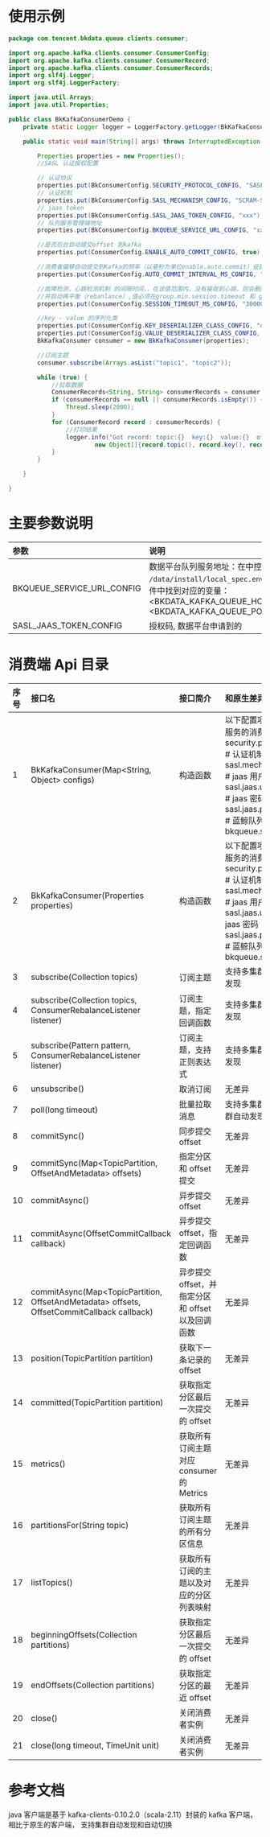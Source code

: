 # 使用示例

```java
package com.tencent.bkdata.queue.clients.consumer;

import org.apache.kafka.clients.consumer.ConsumerConfig;
import org.apache.kafka.clients.consumer.ConsumerRecord;
import org.apache.kafka.clients.consumer.ConsumerRecords;
import org.slf4j.Logger;
import org.slf4j.LoggerFactory;

import java.util.Arrays;
import java.util.Properties;

public class BkKafkaConsumerDemo {
    private static Logger logger = LoggerFactory.getLogger(BkKafkaConsumerDemo05.class);

    public static void main(String[] args) throws InterruptedException {

        Properties properties = new Properties();
        //SASL 认证授权配置

        // 认证协议
        properties.put(BkConsumerConfig.SECURITY_PROTOCOL_CONFIG, "SASL_PLAINTEXT");
        // 认证机制
        properties.put(BkConsumerConfig.SASL_MECHANISM_CONFIG, "SCRAM-SHA-512");
        // jaas token
        properties.put(BkConsumerConfig.SASL_JAAS_TOKEN_CONFIG, "xxx");
        // 队列服务管理端地址
        properties.put(BkConsumerConfig.BKQUEUE_SERVICE_URL_CONFIG, "xx.xx.xx.xx");

        //是否后台自动提交offset 到kafka
        properties.put(ConsumerConfig.ENABLE_AUTO_COMMIT_CONFIG, true);

        //消费者偏移自动提交到Kafka的频率（以毫秒为单位enable.auto.commit）设置为true
        properties.put(ConsumerConfig.AUTO_COMMIT_INTERVAL_MS_CONFIG, "1000");

        //故障检测，心跳检测机制 的间隔时间，，在该值范围内，没有接收到心跳，则会删除该消费者
        //并启动再平衡（rebanlance）,值必须在group.min.session.timeout 和 group.max.session.timeout.ms之间
        properties.put(ConsumerConfig.SESSION_TIMEOUT_MS_CONFIG, "30000");

        //key - value 的序列化类
        properties.put(ConsumerConfig.KEY_DESERIALIZER_CLASS_CONFIG, "org.apache.kafka.common.serialization.StringDeserializer");
        properties.put(ConsumerConfig.VALUE_DESERIALIZER_CLASS_CONFIG, "org.apache.kafka.common.serialization.StringDeserializer");
        BkKafkaConsumer consumer = new BkKafkaConsumer(properties);

        //订阅主题
        consumer.subscribe(Arrays.asList("topic1", "topic2"));

        while (true) {
            //拉取数据
            ConsumerRecords<String, String> consumerRecords = consumer.poll(1000);
            if (consumerRecords == null || consumerRecords.isEmpty()) {
                Thread.sleep(2000);
            }
            for (ConsumerRecord record : consumerRecords) {
                //打印结果
                logger.info("Got record: topic:{}  key:{}  value:{}  offset:{}  partition:{} \n",
                        new Object[]{record.topic(), record.key(), record.value(), record.offset(), record.partition()});
            }
        }

    }

}

```

# 主要参数说明

| 参数 | 说明 |
| :--- | :--- |
| BKQUEUE\_SERVICE\_URL\_CONFIG | 数据平台队列服务地址：在中控机的 `/data/install/local_spec.env` 文件中找到对应的变量： \<BKDATA_KAFKA_QUEUE_HOST>:\<BKDATA_KAFKA_QUEUE_PORT> |
| SASL\_JAAS\_TOKEN\_CONFIG | 授权码, 数据平台申请到的 |

# 消费端 Api 目录

| 序号| 接口名                                                       | 接口简介                                       | 和原生差异性                                                 |
| :--- | :--- |:--- |:--- |
| 1    | BkKafkaConsumer(Map<String, Object> configs)                 | 构造函数                                       | 以下配置项必须正确配置才能使用队列服务的消费端 api 消费数据# 认证协议<br/>security.protocol=SASL_PLAINTEXT<br/># 认证机制<br/>sasl.mechanism=SCRAM-SHA-512<br/># jaas 用户名<br/>sasl.jaas.user=xxx<br/># jaas 密码<br/>sasl.jaas.password=xxx<br/># 蓝鲸队列服务管理端地址<br/>bkqueue.service.url=xx.xx.xx.xx |
| 2    | BkKafkaConsumer(Properties properties)                       | 构造函数                                       | 以下配置项必须正确配置才能使用队列服务的消费端 api 消费数据# 认证协议<br/>security.protocol=SASL_PLAINTEXT<br/># 认证机制<br/>sasl.mechanism=SCRAM-SHA-512<br/># jaas 用户名<br/>sasl.jaas.user=xxx<br/> jaas 密码<br/>sasl.jaas.password=xxx<br/># 蓝鲸队列服务管理端地址<br/>bkqueue.service.url=xx.xx.xx.xx |
| 3    | subscribe(Collection<String> topics)                         | 订阅主题 | 支持多集群多 topic 订阅，topic 自动发现                         |
| 4   | subscribe(Collection<String> topics, ConsumerRebalanceListener listener) | 订阅主题，指定回调函数                         | 支持多集群多 topic 订阅，topic 自动发现                         |
| 5    | subscribe(Pattern pattern, ConsumerRebalanceListener listener) | 订阅主题，支持正则表达式                       | 支持多集群多 topic 订阅，topic 自动发现                         |
| 6    | unsubscribe()                                                | 取消订阅                                       | 无差异                                                       |
| 7    | poll(long timeout)                                           | 批量拉取消息                                   | 支持多集群多 topic 消费，并且支持集群自动发现和切换            |
| 8     | commitSync()                                                 | 同步提交 offset                                 | 无差异                                                       |
| 9     | commitSync(Map<TopicPartition, OffsetAndMetadata> offsets)   | 指定分区和 offset 提交                           | 无差异                                                       |
| 10 | commitAsync()                                                | 异步提交 offset                                 | 无差异                                                       |
| 11   | commitAsync(OffsetCommitCallback callback)                   | 异步提交 offset，指定回调函数                   | 无差异                                                       |
| 12   | commitAsync(Map<TopicPartition, OffsetAndMetadata> offsets, OffsetCommitCallback callback) | 异步提交 offset，并指定分区和 offset 以及回调函数 | 无差异                                                       |
| 13   | position(TopicPartition partition)                           | 获取下一条记录的 offset                         | 无差异                                                       |
| 14   | committed(TopicPartition partition)                          | 获取指定分区最后一次提交的 offset               | 无差异                                                       |
| 15   | metrics()                                                    | 获取所有订阅主题对应 consumer 的 Metrics          | 无差异                                                       |
| 16   | partitionsFor(String topic)                                  | 获取所有订阅主题的所有分区信息                 | 无差异                                                       |
| 17   | listTopics()                                                 | 获取所有订阅的主题以及对应的分区列表映射       | 无差异                                                       |
| 18   | beginningOffsets(Collection<TopicPartition> partitions)      | 获取指定分区最后一次提交的 offset               | 无差异                                                       |
| 19   | endOffsets(Collection<TopicPartition> partitions)            | 获取指定分区的最近 offset                       | 无差异                                                       |
| 20   | close()                                                      | 关闭消费者实例                                 | 无差异                                                       |
| 21  | close(long timeout, TimeUnit unit)                           | 关闭消费者实例                                 | 无差异                                                       |

# 参考文档

java 客户端是基于 kafka-clients-0.10.2.0（scala-2.11）封装的 kafka 客户端，相比于原生的客户端，
支持集群自动发现和自动切换
